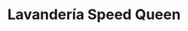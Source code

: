 ---
title: "Lavandería Speed Queen"
url: /tomelloso/lavanderia-speed-queen-calle-reverendo-padre-pedro/
shop: lavandería
---